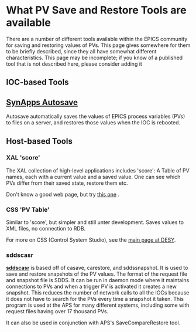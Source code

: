 # What PV Save and Restore Tools are available


There are a number of different tools available within the EPICS community for saving and restoring values of PVs. This page gives somewhere for them to be briefly described, since they all have somewhat different characteristics. This page may be incomplete; if you know of a published tool that is not described here, please consider adding it

## IOC-based Tools

## [SynApps Autosave](https://epics.anl.gov/bcda/synApps/autosave/autosave.html)

Autosave automatically saves the values of EPICS process variables (PVs) to files on a server, and restores those values when the IOC is rebooted.


## Host-based Tools

### XAL 'score'

The XAL collection of high-level applications includes 'score': A Table of PV names, each with a current value and a saved value. One can see which PVs differ from their saved state, restore them etc.

Don't know a good web page, but try [this one](https://openxal.github.io/) .

### CSS 'PV Table'

Similar to 'score', but simpler and still unter development. Saves values to XML files, no connection to RDB.

For more on CSS (Control System Studio), see the [main page at DESY](http://css.desy.de).

### sddscasr

[**sddscasr**](https://ops.aps.anl.gov/manuals/EPICStoolkit/EPICStoolkit.html) is based off of casave, carestore, and sddssnapshot. It is used to save and restore snapshots of the PV values. The format of the request file and snapshot file is SDDS. It can be run in daemon mode where it maintains connections to PVs and when a trigger PV is activated it creates a new snapshot. This reduces the number of network calls to all the IOCs because it does not have to search for the PVs every time a snapshot it taken. This program is used at the APS for many different systems, including some with request files having over 17 thousand PVs.

It can also be used in conjunction with APS's SaveCompareRestore tool.
